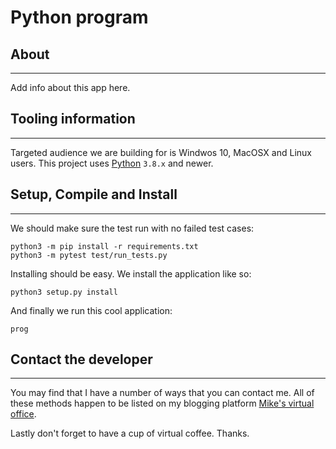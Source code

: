 # Python program

## About

* * *

Add info about this app here.

## Tooling information

* * *

Targeted audience we are building for is Windwos 10, MacOSX and Linux users. This project uses
[Python](https://www.python.org/) `3.8.x` and newer.

## Setup, Compile and Install

* * *

We should make sure the test run with no failed test cases:

```console
python3 -m pip install -r requirements.txt
python3 -m pytest test/run_tests.py
```

Installing should be easy. We install the application like so:

```console
python3 setup.py install
```

And finally we run this cool application:

```console
prog
```

## Contact the developer

* * *

You may find that I have a number of ways that you can contact
me. All of these methods happen to be listed on my blogging platform
[Mike's virtual office](https://michaelbrockus.home.blog/contact/).

Lastly don't forget to have a cup of virtual coffee. Thanks.
